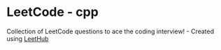 # LeetCode - cpp
Collection of LeetCode questions to ace the coding interview! - Created using [LeetHub](https://github.com/QasimWani/LeetHub)
